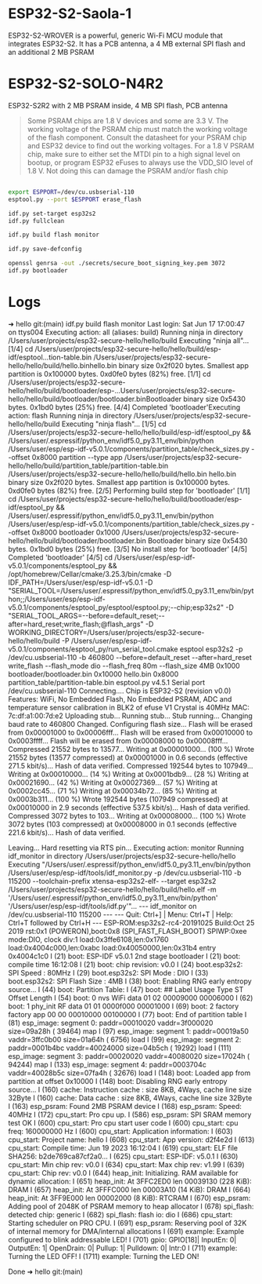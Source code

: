 

# ESP32-S2-Saola-1
ESP32-S2-WROVER is a powerful, generic Wi-Fi MCU module that integrates ESP32-S2. It has a PCB antenna, a 4 MB external SPI flash and an additional 2 MB PSRAM

# ESP32-S2-SOLO-N4R2
ESP32-S2R2 with 2 MB PSRAM inside, 4 MB SPI flash, PCB antenna

>Some PSRAM chips are 1.8 V devices and some are 3.3 V. The working voltage of the PSRAM chip must match the working voltage of the flash component. Consult the datasheet for your PSRAM chip and ESP32 device to find out the working voltages. For a 1.8 V PSRAM chip, make sure to either set the MTDI pin to a high signal level on bootup, or program ESP32 eFuses to always use the VDD_SIO level of 1.8 V. Not doing this can damage the PSRAM and/or flash chip


```sh

export ESPPORT=/dev/cu.usbserial-110
esptool.py --port $ESPPORT erase_flash

idf.py set-target esp32s2
idf.py fullclean

idf.py build flash monitor

idf.py save-defconfig     

openssl genrsa -out ./secrets/secure_boot_signing_key.pem 3072
idf.py bootloader

```



# Logs

➜  hello git:(main) idf.py build flash monitor
Last login: Sat Jun 17 17:00:47 on ttys004
Executing action: all (aliases: build)
Running ninja in directory /Users/user/projects/esp32-secure-hello/hello/build
Executing "ninja all"...
[1/4] cd /Users/user/projects/esp32-secure-hello/hello/build/esp-idf/esptool...tion-table.bin /Users/user/projects/esp32-secure-hello/hello/build/hello.binhello.bin binary size 0x2f020 bytes. Smallest app partition is 0x100000 bytes. 0xd0fe0 bytes (82%) free.
[1/1] cd /Users/user/projects/esp32-secure-hello/hello/build/bootloader/esp-...Users/user/projects/esp32-secure-hello/hello/build/bootloader/bootloader.binBootloader binary size 0x5430 bytes. 0x1bd0 bytes (25%) free.
[4/4] Completed 'bootloader'Executing action: flash
Running ninja in directory /Users/user/projects/esp32-secure-hello/hello/build
Executing "ninja flash"...
[1/5] cd /Users/user/projects/esp32-secure-hello/hello/build/esp-idf/esptool_py && /Users/user/.espressif/python_env/idf5.0_py3.11_env/bin/python /Users/user/esp/esp-idf-v5.0.1/components/partition_table/check_sizes.py --offset 0x8000 partition --type app /Users/user/projects/esp32-secure-hello/hello/build/partition_table/partition-table.bin /Users/user/projects/esp32-secure-hello/hello/build/hello.bin
hello.bin binary size 0x2f020 bytes. Smallest app partition is 0x100000 bytes. 0xd0fe0 bytes (82%) free.
[2/5] Performing build step for 'bootloader'
[1/1] cd /Users/user/projects/esp32-secure-hello/hello/build/bootloader/esp-idf/esptool_py && /Users/user/.espressif/python_env/idf5.0_py3.11_env/bin/python /Users/user/esp/esp-idf-v5.0.1/components/partition_table/check_sizes.py --offset 0x8000 bootloader 0x1000 /Users/user/projects/esp32-secure-hello/hello/build/bootloader/bootloader.bin
Bootloader binary size 0x5430 bytes. 0x1bd0 bytes (25%) free.
[3/5] No install step for 'bootloader'
[4/5] Completed 'bootloader'
[4/5] cd /Users/user/esp/esp-idf-v5.0.1/components/esptool_py && /opt/homebrew/Cellar/cmake/3.25.3/bin/cmake -D IDF_PATH=/Users/user/esp/esp-idf-v5.0.1 -D "SERIAL_TOOL=/Users/user/.espressif/python_env/idf5.0_py3.11_env/bin/python;;/Users/user/esp/esp-idf-v5.0.1/components/esptool_py/esptool/esptool.py;--chip;esp32s2" -D "SERIAL_TOOL_ARGS=--before=default_reset;--after=hard_reset;write_flash;@flash_args" -D WORKING_DIRECTORY=/Users/user/projects/esp32-secure-hello/hello/build -P /Users/user/esp/esp-idf-v5.0.1/components/esptool_py/run_serial_tool.cmake
esptool esp32s2 -p /dev/cu.usbserial-110 -b 460800 --before=default_reset --after=hard_reset write_flash --flash_mode dio --flash_freq 80m --flash_size 4MB 0x1000 bootloader/bootloader.bin 0x10000 hello.bin 0x8000 partition_table/partition-table.bin
esptool.py v4.5.1
Serial port /dev/cu.usbserial-110
Connecting....
Chip is ESP32-S2 (revision v0.0)
Features: WiFi, No Embedded Flash, No Embedded PSRAM, ADC and temperature sensor calibration in BLK2 of efuse V1
Crystal is 40MHz
MAC: 7c:df:a1:00:7d:e2
Uploading stub...
Running stub...
Stub running...
Changing baud rate to 460800
Changed.
Configuring flash size...
Flash will be erased from 0x00001000 to 0x00006fff...
Flash will be erased from 0x00010000 to 0x0003ffff...
Flash will be erased from 0x00008000 to 0x00008fff...
Compressed 21552 bytes to 13577...
Writing at 0x00001000... (100 %)
Wrote 21552 bytes (13577 compressed) at 0x00001000 in 0.6 seconds (effective 271.5 kbit/s)...
Hash of data verified.
Compressed 192544 bytes to 107949...
Writing at 0x00010000... (14 %)
Writing at 0x0001bdb9... (28 %)
Writing at 0x00021690... (42 %)
Writing at 0x00027369... (57 %)
Writing at 0x0002cc45... (71 %)
Writing at 0x00034b72... (85 %)
Writing at 0x0003b311... (100 %)
Wrote 192544 bytes (107949 compressed) at 0x00010000 in 2.9 seconds (effective 537.5 kbit/s)...
Hash of data verified.
Compressed 3072 bytes to 103...
Writing at 0x00008000... (100 %)
Wrote 3072 bytes (103 compressed) at 0x00008000 in 0.1 seconds (effective 221.6 kbit/s)...
Hash of data verified.

Leaving...
Hard resetting via RTS pin...
Executing action: monitor
Running idf_monitor in directory /Users/user/projects/esp32-secure-hello/hello
Executing "/Users/user/.espressif/python_env/idf5.0_py3.11_env/bin/python /Users/user/esp/esp-idf/tools/idf_monitor.py -p /dev/cu.usbserial-110 -b 115200 --toolchain-prefix xtensa-esp32s2-elf- --target esp32s2 /Users/user/projects/esp32-secure-hello/hello/build/hello.elf -m '/Users/user/.espressif/python_env/idf5.0_py3.11_env/bin/python' '/Users/user/esp/esp-idf/tools/idf.py'"...
--- idf_monitor on /dev/cu.usbserial-110 115200 ---
--- Quit: Ctrl+] | Menu: Ctrl+T | Help: Ctrl+T followed by Ctrl+H ---
ESP-ROM:esp32s2-rc4-20191025
Build:Oct 25 2019
rst:0x1 (POWERON),boot:0x8 (SPI_FAST_FLASH_BOOT)
SPIWP:0xee
mode:DIO, clock div:1
load:0x3ffe6108,len:0x1760
load:0x4004c000,len:0xabc
load:0x40050000,len:0x31b4
entry 0x4004c1c0
I (21) boot: ESP-IDF v5.0.1 2nd stage bootloader
I (21) boot: compile time 16:12:08
I (21) boot: chip revision: v0.0
I (24) boot.esp32s2: SPI Speed      : 80MHz
I (29) boot.esp32s2: SPI Mode       : DIO
I (33) boot.esp32s2: SPI Flash Size : 4MB
I (38) boot: Enabling RNG early entropy source...
I (44) boot: Partition Table:
I (47) boot: ## Label            Usage          Type ST Offset   Length
I (54) boot:  0 nvs              WiFi data        01 02 00009000 00006000
I (62) boot:  1 phy_init         RF data          01 01 0000f000 00001000
I (69) boot:  2 factory          factory app      00 00 00010000 00100000
I (77) boot: End of partition table
I (81) esp_image: segment 0: paddr=00010020 vaddr=3f000020 size=09a28h ( 39464) map
I (97) esp_image: segment 1: paddr=00019a50 vaddr=3ffc0b00 size=01a64h (  6756) load
I (99) esp_image: segment 2: paddr=0001b4bc vaddr=40024000 size=04b5ch ( 19292) load
I (111) esp_image: segment 3: paddr=00020020 vaddr=40080020 size=17024h ( 94244) map
I (133) esp_image: segment 4: paddr=0003704c vaddr=40028b5c size=07fa4h ( 32676) load
I (148) boot: Loaded app from partition at offset 0x10000
I (148) boot: Disabling RNG early entropy source...
I (160) cache: Instruction cache 	: size 8KB, 4Ways, cache line size 32Byte
I (160) cache: Data cache 		: size 8KB, 4Ways, cache line size 32Byte
I (163) esp_psram: Found 2MB PSRAM device
I (168) esp_psram: Speed: 40MHz
I (172) cpu_start: Pro cpu up.
I (586) esp_psram: SPI SRAM memory test OK
I (600) cpu_start: Pro cpu start user code
I (600) cpu_start: cpu freq: 160000000 Hz
I (600) cpu_start: Application information:
I (603) cpu_start: Project name:     hello
I (608) cpu_start: App version:      d2f4e2d
I (613) cpu_start: Compile time:     Jun 19 2023 16:12:04
I (619) cpu_start: ELF file SHA256:  b2de769ca87cf2a0...
I (625) cpu_start: ESP-IDF:          v5.0.1
I (630) cpu_start: Min chip rev:     v0.0
I (634) cpu_start: Max chip rev:     v1.99 
I (639) cpu_start: Chip rev:         v0.0
I (644) heap_init: Initializing. RAM available for dynamic allocation:
I (651) heap_init: At 3FFC2ED0 len 00039130 (228 KiB): DRAM
I (657) heap_init: At 3FFFC000 len 00003A10 (14 KiB): DRAM
I (664) heap_init: At 3FF9E000 len 00002000 (8 KiB): RTCRAM
I (670) esp_psram: Adding pool of 2048K of PSRAM memory to heap allocator
I (678) spi_flash: detected chip: generic
I (682) spi_flash: flash io: dio
I (686) cpu_start: Starting scheduler on PRO CPU.
I (691) esp_psram: Reserving pool of 32K of internal memory for DMA/internal allocations
I (691) example: Example configured to blink addressable LED!
I (701) gpio: GPIO[18]| InputEn: 0| OutputEn: 1| OpenDrain: 0| Pullup: 1| Pulldown: 0| Intr:0 
I (711) example: Turning the LED OFF!
I (1711) example: Turning the LED ON!

Done
➜  hello git:(main) 
